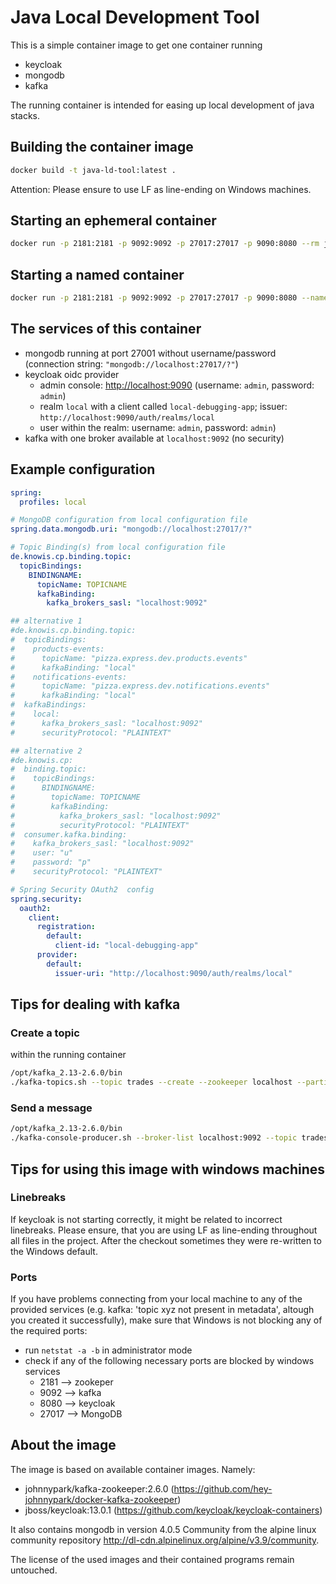 # Java Local Development Tool

This is a simple container image to get one container running

- keycloak
- mongodb
- kafka

The running container is intended for easing up local development of java stacks.

## Building the container image

```sh
docker build -t java-ld-tool:latest .
```

Attention: Please ensure to use LF as line-ending on Windows machines.

## Starting an ephemeral container

```sh
docker run -p 2181:2181 -p 9092:9092 -p 27017:27017 -p 9090:8080 --rm java-ld-tool:latest
```

## Starting a named container

```sh
docker run -p 2181:2181 -p 9092:9092 -p 27017:27017 -p 9090:8080 --name java-ld-tool java-ld-tool:latest
```

## The services of this container

- mongodb running at port 27001 without username/password (connection string: `"mongodb://localhost:27017/?"`)
- keycloak oidc provider
  - admin console: <http://localhost:9090> (username: `admin`, password: `admin`)
  - realm `local` with a client called `local-debugging-app`; issuer: `http://localhost:9090/auth/realms/local`
  - user within the realm: username: `admin`, password: `admin`)
- kafka with one broker available at `localhost:9092` (no security)

## Example configuration

```yaml
spring:
  profiles: local

# MongoDB configuration from local configuration file
spring.data.mongodb.uri: "mongodb://localhost:27017/?"

# Topic Binding(s) from local configuration file
de.knowis.cp.binding.topic:
  topicBindings:
    BINDINGNAME:
      topicName: TOPICNAME
      kafkaBinding:
        kafka_brokers_sasl: "localhost:9092"

## alternative 1
#de.knowis.cp.binding.topic:
#  topicBindings:
#    products-events:
#      topicName: "pizza.express.dev.products.events"
#      kafkaBinding: "local"
#    notifications-events:
#      topicName: "pizza.express.dev.notifications.events"
#      kafkaBinding: "local"
#  kafkaBindings:
#    local:
#      kafka_brokers_sasl: "localhost:9092"
#      securityProtocol: "PLAINTEXT"

## alternative 2
#de.knowis.cp:
#  binding.topic:
#    topicBindings:
#      BINDINGNAME:
#        topicName: TOPICNAME
#        kafkaBinding:
#          kafka_brokers_sasl: "localhost:9092"
#          securityProtocol: "PLAINTEXT"
#  consumer.kafka.binding:
#    kafka_brokers_sasl: "localhost:9092"
#    user: "u"
#    password: "p"
#    securityProtocol: "PLAINTEXT"

# Spring Security OAuth2  config
spring.security:
  oauth2:
    client:
      registration:
        default:
          client-id: "local-debugging-app"
      provider:
        default:
          issuer-uri: "http://localhost:9090/auth/realms/local"
```

## Tips for dealing with kafka

### Create a topic

within the running container

```sh
/opt/kafka_2.13-2.6.0/bin 
./kafka-topics.sh --topic trades --create --zookeeper localhost --partitions 1 --replication-factor 1
```

### Send a message

```sh
/opt/kafka_2.13-2.6.0/bin 
./kafka-console-producer.sh --broker-list localhost:9092 --topic trades --property parse.key=true --property key.separator=":"
```

## Tips for using this image with windows machines

### Linebreaks

If keycloak is not starting correctly, it might be related to incorrect linebreaks. Please ensure, that you are using LF as line-ending throughout all files in the project. After the checkout sometimes they were re-written to the Windows default.

### Ports

If you have problems connecting from your local machine to any of the provided services (e.g. kafka: 'topic xyz not present in metadata', altough you created it successfully), make sure that Windows is not blocking any of the required ports:

- run `netstat -a -b` in administrator mode
- check if any of the following necessary ports are blocked by windows services
  - 2181 --> zookeper
  - 9092 --> kafka
  - 8080 --> keycloak
  - 27017 --> MongoDB

## About the image

The image is based on available container images. Namely:

- johnnypark/kafka-zookeeper:2.6.0 (<https://github.com/hey-johnnypark/docker-kafka-zookeeper>)
- jboss/keycloak:13.0.1 (<https://github.com/keycloak/keycloak-containers>)

It also contains mongodb in version 4.0.5 Community from the alpine linux community repository <http://dl-cdn.alpinelinux.org/alpine/v3.9/community>.

The license of the used images and their contained programs remain untouched.
